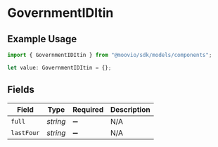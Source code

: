 # GovernmentIDItin

## Example Usage

```typescript
import { GovernmentIDItin } from "@moovio/sdk/models/components";

let value: GovernmentIDItin = {};
```

## Fields

| Field              | Type               | Required           | Description        |
| ------------------ | ------------------ | ------------------ | ------------------ |
| `full`             | *string*           | :heavy_minus_sign: | N/A                |
| `lastFour`         | *string*           | :heavy_minus_sign: | N/A                |